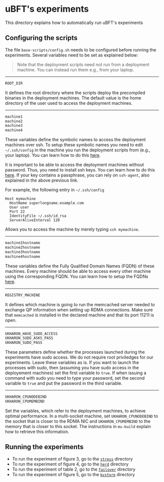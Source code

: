 # uBFT's experiments
This directory explains how to automatically run uBFT's experiments

## Configuring the scripts
The file `base-scripts/config.sh` needs to be configured before running the experiments. Several variables need to be set as explained below:
> Note that the deployment scripts need not run from a deployment machine. You can instead run them e.g., from your laptop.

---

```sh
ROOT_DIR
```
It defines the root directory where the scripts deploy the precompiled binaries in the deployment machines.
The default value is the home directory of the user used to access the deployment machines.

---

```sh
machine1
machine2
machine3
machine4
```
These variables define the symbolic names to access the deployment machines over ssh. To setup these symbolic names you need to edit `~/.ssh/config` in the machine you run the deployment scripts from (e.g., your laptop). You can learn how to do this [here](https://linuxize.com/post/using-the-ssh-config-file/).

It is important to be able to access the deployment machines without password. Thus, you need to install ssh keys. You can learn how to do this [here](https://www.cyberciti.biz/faq/ubuntu-18-04-setup-ssh-public-key-authentication/).
If your key contains a passphrase, you can rely on `ssh-agent`, also explained in the above previous link.

For example, the following entry in `~/.ssh/config`
```
Host mymachine
  HostName superlongname.example.com
  User user
  Port 22
  IdentityFile ~/.ssh/id_rsa
  ServerAliveInterval 120
```
Allows you to access the machine by merely typing `ssh mymachine`. 

---

```sh
machine1hostname
machine2hostname
machine3hostname
machine4hostname
```
These variables define the Fully Qualified Domain Names (FQDN) of these machines. Every machine should be able to access every other machine using the corresponding FQDN.
You can learn how to setup the FQDNs [here](https://linuxconfig.org/how-to-change-fqdn-domain-name-on-ubuntu-20-04-focal-fossa-linux).

---

```sh
REGISTRY_MACHINE
```
It defines which machine is going to run the memcached server needed to exchange QP information when setting up RDMA connections.
Make sure that `memcached` is installed in the declared machine and that its port 11211 is open.

---

```sh
UKHARON_HAVE_SUDO_ACCESS
UKHARON_SUDO_ASKS_PASS
UKHARON_SUDO_PASS
```
These parameters define whether the processes launched during the experiments have sudo access.
We do not require root priviledges for our experiments. Leave these variables as is.
If you want to launch the processes with sudo, then (assuming you have sudo access in the deployement machines) set the first variable to `true`. 
If when issuing a command with sudo you need to type your password, set the second variable to `true` and put the password in the third variable.

---

```sh
UKHARON_CPUNODEBIND
UKHARON_CPUMEMBIND
```
Set the variables, which refer to the deployment machines, to achieve optimal performance. 
In a multi-socket machine, set `UKHARON_CPUNODEBIND` to the socket that is closer to the RDMA NIC and `UKHARON_CPUMEMBIND` to the memory that is closer to this socket.
The instructions in `mu-build` explain how to retrieve this information.


## Running the experiments
* To run the experiment of figure 3, go to the [`stress`](stress/) directory
* To run the experiment of figure 4, go to the [`herd`](herd/) directory
* To run the experiment of table 2, go to the [`failover`](failover/) directory
* To run the experiment of figure 5, go to the [`kvstore`](kvstore/) directory
